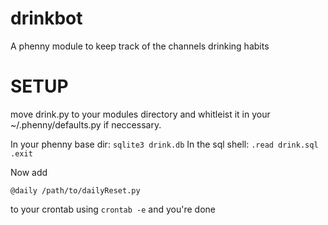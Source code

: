 drinkbot
========

A phenny module to keep track of the channels drinking habits

SETUP
=======

move drink.py to your modules directory and whitleist it in your ~/.phenny/defaults.py if neccessary.

In your phenny base dir:
`sqlite3 drink.db`
In the sql shell:
`.read drink.sql`
`.exit`

Now add

`@daily /path/to/dailyReset.py`

to your crontab using `crontab -e` and you're done
